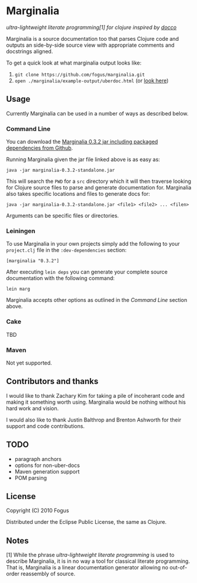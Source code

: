 Marginalia
==========
*ultra-lightweight literate programming[1] for clojure inspired by [docco](http://jashkenas.github.com/docco/)*

Marginalia is a source documentation too that parses Clojure code and outputs an side-by-side source view with appropriate comments and docstrings aligned.  

To get a quick look at what marginalia output looks like:

1. `git clone https://github.com/fogus/marginalia.git`
2. `open ./marginalia/example-output/uberdoc.html` (or [look here](http://fogus.me/fun/marginalia/))

Usage
-----

Currently Marginalia can be used in a number of ways as described below.

### Command Line

You can download the [Marginalia 0.3.2 jar including packaged dependencies from Github](https://github.com/downloads/fogus/marginalia/marginalia-0.3.2-standalone.jar).

Running Marginalia given the jar file linked above is as easy as:

    java -jar marginalia-0.3.2-standalone.jar

This will search the `PWD` for a `src` directory which it will then traverse looking for Clojure source files to parse and generate documentation for.  Marginalia also takes specific locations and files to generate docs for:

    java -jar marginalia-0.3.2-standalone.jar <file1> <file2> ... <filen>

Arguments can be specific files or directories.

### Leiningen

To use Marginalia in your own projects simply add the following to your `project.clj` file in the `:dev-dependencies` section:

    [marginalia "0.3.2"]

After executing `lein deps` you can generate your complete source documentation with the following command:

    lein marg

Marginalia accepts other options as outlined in the *Command Line* section above.

### Cake

TBD

### Maven

Not yet supported.

Contributors and thanks
-----------------------

I would like to thank Zachary Kim for taking a pile of incoherant code and making it something worth using.  Marginalia would be nothing without his hard work and vision.

I would also like to thank Justin Balthrop and Brenton Ashworth for their support and code contributions.

TODO
----
* paragraph anchors
* options for non-uber-docs
* Maven generation support
* POM parsing

License
-------

Copyright (C) 2010 Fogus

Distributed under the Eclipse Public License, the same as Clojure.

Notes
-----

[1] While the phrase *ultra-lightweight literate programming* is used to describe Marginalia, it is in no way a tool for classical literate programming.  That is, Marginalia is a linear documentation generator allowing no out-of-order reassembly of source.

